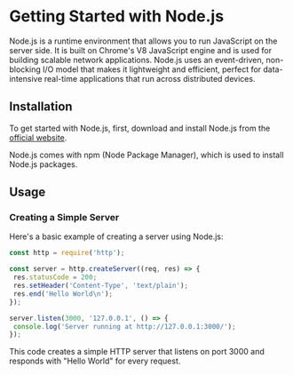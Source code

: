 # Getting Started with Node.js

Node.js is a runtime environment that allows you to run JavaScript on the server side. It is built on Chrome's V8 JavaScript engine and is used for building scalable network applications. Node.js uses an event-driven, non-blocking I/O model that makes it lightweight and efficient, perfect for data-intensive real-time applications that run across distributed devices.

## Installation

To get started with Node.js, first, download and install Node.js from the [official website](https://nodejs.org/en/download/).

Node.js comes with npm (Node Package Manager), which is used to install Node.js packages.

## Usage

### Creating a Simple Server

Here's a basic example of creating a server using Node.js:

```javascript
const http = require('http');

const server = http.createServer((req, res) => {
 res.statusCode = 200;
 res.setHeader('Content-Type', 'text/plain');
 res.end('Hello World\n');
});

server.listen(3000, '127.0.0.1', () => {
 console.log('Server running at http://127.0.0.1:3000/');
});
```
This code creates a simple HTTP server that listens on port 3000 and responds with "Hello World" for every request.
